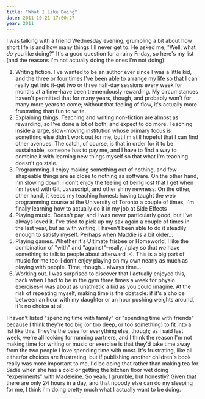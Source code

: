 ```yaml
---
title: "What I Like Doing"
date: 2011-10-21 17:00:27
year: 2011
---
```

I was talking with a friend Wednesday evening, grumbling a bit about how short life is and how many things I'll never get to. He asked me, "Well, what <em>do</em> you like doing?" It's a good question for a rainy Friday, so here's my list (and the reasons I'm not actually doing the ones I'm not doing):
<ol>
  <li>Writing fiction. I've wanted to be an author ever since I was a little kid, and the three or four times I've been able to arrange my life so that I can really get into it–get two or three half-day sessions every week for months at a time–have been tremendously rewarding. My circumstances haven't permitted that for many years, though, and probably won't for many more years to come; without that feeling of flow, it's actually more frustrating than fun to write.</li>
  <li>Explaining things. Teaching and writing non-fiction are almost as rewarding, so I've done a lot of both, and expect to do more. Teaching inside a large, slow-moving institution whose primary focus is something else didn't work out for me, but I'm still hopeful that I can find other avenues. The catch, of course, is that in order for it to be sustainable, someone has to pay me, and I have to find a way to combine it with learning new things myself so that what I'm teaching doesn't go stale.</li>
  <li>Programming. I enjoy making something out of nothing, and few shapeable things are as close to nothing as software. On the other hand, I'm slowing down: I don't enjoy the feeling of being lost that I get when I'm faced with Git, Javascript, and other shiny newness. On the other, other hand, it keeps my teaching honest: having taught the web programming course at the University of Toronto a couple of times, I'm finally learning how to actually do it in my job at Side Effects</li>
  <li>Playing music. Doesn't pay, and I was never particularly good, but I've always loved it. I've tried to pick up my sax again a couple of times in the last year, but as with writing, I haven't been able to do it steadily enough to satisfy myself. Perhaps when Maddie is a bit older…</li>
  <li>Playing games. Whether it's Ultimate frisbee or Homeworld, I like the combination of "with" and "against"–really, <em>I</em> play so that <em>we</em> have something to talk to people about afterward :-). This is a big part of music for me too–I don't enjoy playing on my own nearly as much as playing with people. Time, though… always time…</li>
  <li>Working out. I was surprised to discover that I actually enjoyed this, back when I had to be in the gym three times a week for physio exercises–I was about as unathletic a kid as you could imagine. At the risk of repeating myself, making time is the obstacle: if it's a choice between an hour with my daughter or an hour pushing weights around, it's no choice at all.</li>
</ol>
I haven't listed "spending time with family" or "spending time with friends" because I think they're too big (or too deep, or too something) to fit into a list like this. They're the base for everything else, though; as I said last week, we're all looking for running partners, and I think the reason I'm not making time for writing or music or exercise is that they'd take time away from the two people I love spending time with most.  It's frustrating, like all either/or choices are frustrating, but if publishing another children's book really was more important to me, I'd be doing that rather than making tea for Sadie when she has a cold or getting the kitchen floor wet doing "experiments" with Madeleine. So yeah, I grumble, but honestly? Given that there are only 24 hours in a day, and that nobody else can do my sleeping for me, I think I'm doing pretty much what I actually want to be doing.
